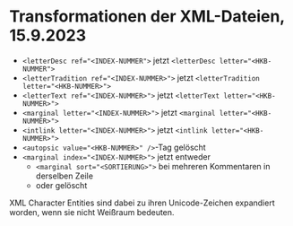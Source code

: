 # Transformationen der XML-Dateien, 15.9.2023

- `<letterDesc ref="<INDEX-NUMMER">` jetzt `<letterDesc letter="<HKB-NUMMER">`
- `<letterTradition ref="<INDEX-NUMMER>">` jetzt `<letterTradition letter="<HKB-NUMMER>">`
- `<letterText ref="<INDEX-NUMMER>">` jetzt `<letterText letter="<HKB-NUMMER>">`
- `<marginal letter="<INDEX-NUMMER>">` jetzt `<marginal letter="<HKB-NUMMER>">`
- `<intlink letter="<INDEX-NUMMER>">` jetzt `<intlink letter="<HKB-NUMMER>">`
- `<autopsic value="<HKB-NUMMER>" />`-Tag gelöscht
- `<marginal index="<INDEX-NUMMER>">` jetzt entweder
    - `<marginal sort="<SORTIERUNG>">` bei mehreren Kommentaren in derselben Zeile
    - oder gelöscht

XML Character Entities sind dabei zu ihren Unicode-Zeichen expandiert worden, wenn sie nicht Weißraum bedeuten.